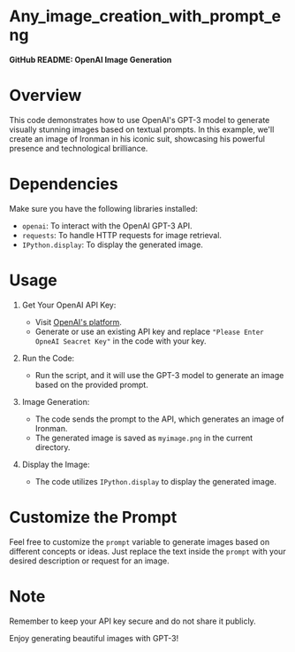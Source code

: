 # Any_image_creation_with_prompt_eng
**GitHub README: OpenAI Image Generation**

# Overview
This code demonstrates how to use OpenAI's GPT-3 model to generate visually stunning images based on textual prompts. In this example, we'll create an image of Ironman in his iconic suit, showcasing his powerful presence and technological brilliance.

# Dependencies
Make sure you have the following libraries installed:
- `openai`: To interact with the OpenAI GPT-3 API.
- `requests`: To handle HTTP requests for image retrieval.
- `IPython.display`: To display the generated image.

# Usage
1. Get Your OpenAI API Key:
   - Visit [OpenAI's platform](https://platform.openai.com/account/api-keys).
   - Generate or use an existing API key and replace `"Please Enter OpneAI Seacret Key"` in the code with your key.

2. Run the Code:
   - Run the script, and it will use the GPT-3 model to generate an image based on the provided prompt.

3. Image Generation:
   - The code sends the prompt to the API, which generates an image of Ironman.
   - The generated image is saved as `myimage.png` in the current directory.

4. Display the Image:
   - The code utilizes `IPython.display` to display the generated image.

# Customize the Prompt
Feel free to customize the `prompt` variable to generate images based on different concepts or ideas. Just replace the text inside the `prompt` with your desired description or request for an image.

# Note
Remember to keep your API key secure and do not share it publicly.

Enjoy generating beautiful images with GPT-3!
